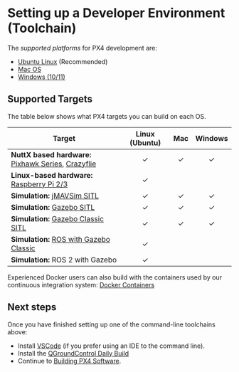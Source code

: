# Setting up a Developer Environment (Toolchain)

The *supported platforms* for PX4 development are:
- [Ubuntu Linux](../dev_setup/dev_env_linux_ubuntu.md) (Recommended)
- [Mac OS](../dev_setup/dev_env_mac.md)
- [Windows (10/11)](../dev_setup/dev_env_windows_wsl.md)


## Supported Targets

The table below shows what PX4 targets you can build on each OS.

Target | Linux (Ubuntu) | Mac | Windows
--|:--:|:--:|:--:
**NuttX based hardware:** [Pixhawk Series](../flight_controller/pixhawk_series.md), [Crazyflie](../complete_vehicles/crazyflie2.md) | &check; | &check; | &check;
**Linux-based hardware:** [Raspberry Pi 2/3](../flight_controller/raspberry_pi_navio2.md) | &check; | | 
**Simulation:** [jMAVSim SITL](../simulation/jmavsim.md) | &check; | &check; | &check;
**Simulation:** [Gazebo SITL](../sim_gazebo_gz/README.md) | &check; | &check; | &check;
**Simulation:** [Gazebo Classic SITL](../sim_gazebo_classic/README.md) | &check; | &check; | &check;
**Simulation:** [ROS with Gazebo Classic](../simulation/ros_interface.md) | &check; | | 
**Simulation:** ROS 2 with Gazebo | &check; | | 

Experienced Docker users can also build with the containers used by our continuous integration system: [Docker Containers](../test_and_ci/docker.md)

## Next steps

Once you have finished setting up one of the command-line toolchains above:
- Install [VSCode](../dev_setup/vscode.md) (if you prefer using an IDE to the command line).
- Install the [QGroundControl Daily Build](https://docs.qgroundcontrol.com/master/en/qgc-user-guide/releases/daily_builds.html)
- Continue to [Building PX4 Software](../dev_setup/building_px4.md).
